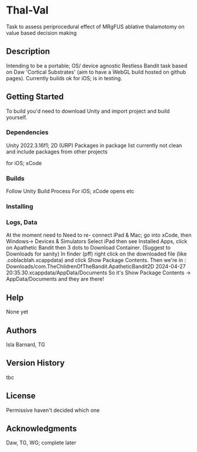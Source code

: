 # Thal-Val

Task to assess periprocedural effect of MRgFUS ablative thalamotomy on value based decision making


## Description

Intending to be a portable; OS/ device agnostic Restless Bandit task based on Daw 'Cortical Substrates' (aim to have a WebGL build hosted on github pages). Currently builds ok for iOS; is in testing.


## Getting Started
To build you'd need to download Unity and import project and build yourself.



### Dependencies

Unity 2022.3.16f1; 2D (URP)
Packages in package list currently not clean and include packages from other projects

for iOS; xCode


### Builds
Follow Unity Build Process
For iOS; xCode opens etc

### Installing


### Logs, Data
At the moment need to
Need to re- connect iPad & Mac; go into xCode, then
Windows-> Devices & Simulators
Select iPad then see Installed Apps, click on Apathetic Bandit then 3 dots to Download Container.
(Suggest to Downloads for sanity)
In finder (pff) right click on the downloaded file (like .coblacblah.xcappdata) and click Show Package Contents.
Then we're in :
Downloads/com.TheChildrenOfTheBandit.ApatheticBandit2D 2024-04-27 20:35.30.xcappdata/AppData/Documents
So it's Show Package Contents -> AppData/Documents and they are there!

## Help
None yet

## Authors

Isla Barnard, TG

## Version History

tbc

## License
Permissive haven't decided which one


## Acknowledgments

Daw, TG, WG; complete later
